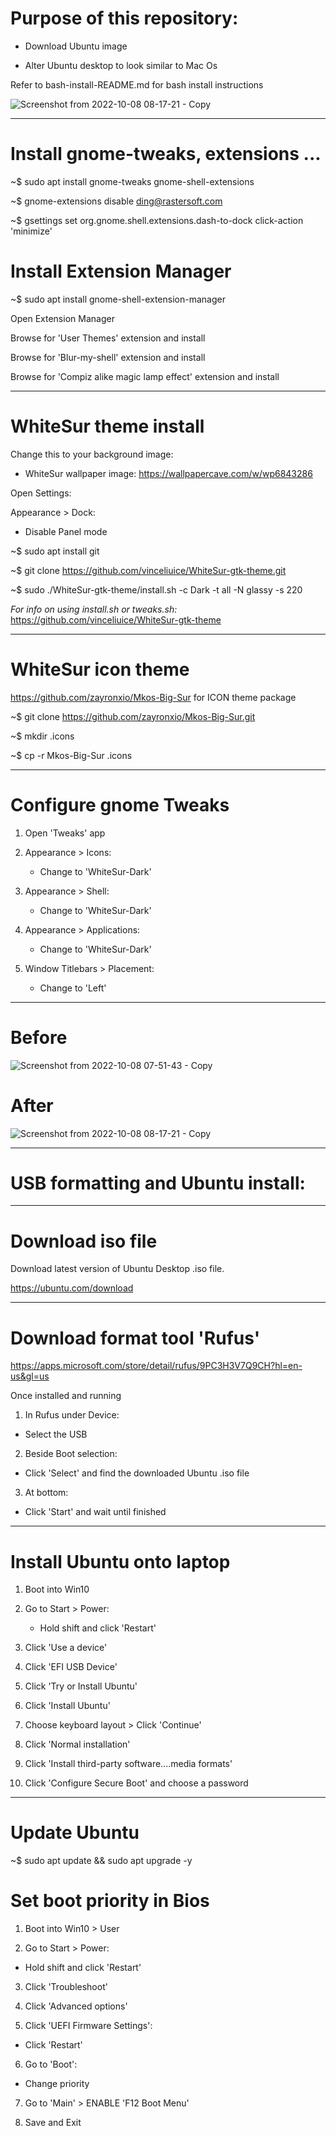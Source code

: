 
# Purpose of this repository:

- Download Ubuntu image

- Alter Ubuntu desktop to look similar to Mac Os

Refer to bash-install-README.md for bash install instructions

![Screenshot from 2022-10-08 08-17-21 - Copy](https://user-images.githubusercontent.com/113309697/194709322-88dec612-eb1b-42e2-a49d-d9e59a60c722.png)
________________________________________________________________________

# Install gnome-tweaks, extensions ...

~$ sudo apt install gnome-tweaks gnome-shell-extensions

~$ gnome-extensions disable ding@rastersoft.com

~$ gsettings set org.gnome.shell.extensions.dash-to-dock click-action 'minimize'

# Install Extension Manager

~$ sudo apt install gnome-shell-extension-manager

Open Extension Manager

Browse for 'User Themes' extension and install

Browse for 'Blur-my-shell' extension and install

Browse for 'Compiz alike magic lamp effect' extension and install


________________________________________________________________________

# WhiteSur theme install

Change this to your background image:
  - WhiteSur wallpaper image: https://wallpapercave.com/w/wp6843286

Open Settings:

Appearance > Dock:
  - Disable Panel mode 

~$ sudo apt install git

~$ git clone https://github.com/vinceliuice/WhiteSur-gtk-theme.git

~$ sudo ./WhiteSur-gtk-theme/install.sh -c Dark -t all -N glassy -s 220

*For info on using install.sh or tweaks.sh:*
https://github.com/vinceliuice/WhiteSur-gtk-theme


________________________________________________________________________

# WhiteSur icon theme

https://github.com/zayronxio/Mkos-Big-Sur for ICON theme package

~$ git clone https://github.com/zayronxio/Mkos-Big-Sur.git

~$ mkdir .icons

~$ cp -r Mkos-Big-Sur .icons


________________________________________________________________________

# Configure gnome Tweaks

1.  Open 'Tweaks' app

2.  Appearance > Icons:
    - Change to 'WhiteSur-Dark'

3.  Appearance > Shell:
    - Change to 'WhiteSur-Dark'

4.  Appearance > Applications:
    - Change to 'WhiteSur-Dark'

5.  Window Titlebars > Placement:
    - Change to 'Left'


________________________________________________________________________
# Before
![Screenshot from 2022-10-08 07-51-43 - Copy](https://user-images.githubusercontent.com/113309697/194709319-0aef82d8-84b5-4bfb-8d6e-5e68b80f3576.png)
# After
![Screenshot from 2022-10-08 08-17-21 - Copy](https://user-images.githubusercontent.com/113309697/194709322-88dec612-eb1b-42e2-a49d-d9e59a60c722.png)
________________________________________________________________________



# USB formatting and Ubuntu install:


_____________________________________________________________________

# Download iso file

Download latest version of Ubuntu Desktop .iso file.

https://ubuntu.com/download


_______________________________________________________________________

# Download format tool 'Rufus' 


https://apps.microsoft.com/store/detail/rufus/9PC3H3V7Q9CH?hl=en-us&gl=us

Once installed and running

1.  In Rufus under Device:   
 -   Select the USB

2.  Beside Boot selection:
-   Click 'Select' and find the downloaded Ubuntu .iso file

3.  At bottom:
-   Click 'Start' and wait until finished


________________________________________________________________________

# Install Ubuntu onto laptop


1.  Boot into Win10

2.   Go to Start > Power: 
     - Hold shift and click 'Restart'

3.   Click 'Use a device'

4.   Click 'EFI USB Device'

5.   Click 'Try or Install Ubuntu'

6.   Click 'Install Ubuntu'

7.   Choose keyboard layout > Click 'Continue'

9.   Click 'Normal installation'

10.  Click 'Install third-party software....media formats'

11.  Click 'Configure Secure Boot' and choose a password


________________________________________________________________________

# Update Ubuntu

~$ sudo apt update && sudo apt upgrade -y

# Set boot priority in Bios


1.  Boot into Win10 > User

2.  Go to Start > Power:
   - Hold shift and click 'Restart'

3.  Click 'Troubleshoot'

4.  Click 'Advanced options'

5.  Click 'UEFI Firmware Settings':
   - Click 'Restart'

6.  Go to 'Boot':
   - Change priority

7.  Go to 'Main' > ENABLE 'F12 Boot Menu'

8.  Save and Exit




